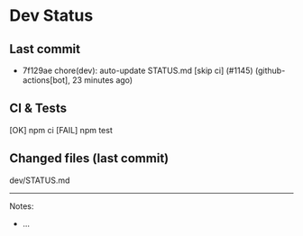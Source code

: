 # Dev Status

## Last commit
- 7f129ae chore(dev): auto-update STATUS.md [skip ci] (#1145) (github-actions[bot], 23 minutes ago)
## CI & Tests
[OK] npm ci
[FAIL] npm test

## Changed files (last commit)
dev/STATUS.md

---
Notes:
- ...
